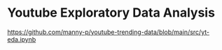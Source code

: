 # Youtube Exploratory Data Analysis

https://github.com/manny-p/youtube-trending-data/blob/main/src/yt-eda.ipynb
